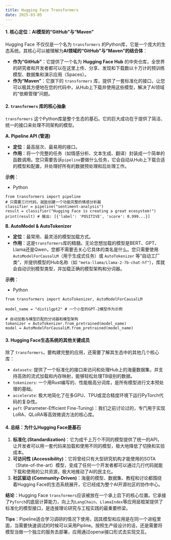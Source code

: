 ```yaml
---
title: Hugging Face Transformers
date: 2025-03-05
---
```


#### **1. 核心定位：AI模型的“GitHub”与“Maven”**
Hugging Face 不仅仅是一个名为 `transformers` 的Python库，它是一个庞大的生态系统。其核心可以被理解为**AI领域的“GitHub”与“Maven”的结合体**：

+ **作为“GitHub”**：它提供了一个名为 **Hugging Face Hub** 的中央仓库，全世界的研究者和开发者都可以在这里上传、分享、发现和下载数以十万计的预训练模型、数据集和演示应用（Spaces）。
+ **作为“Maven”**：它旗下的 `transformers` 库，提供了一套标准化的接口，让您可以极其方便地在您的代码中，从Hub上下载并使用这些模型，解决了AI领域的“依赖管理”问题。

#### **2. `transformers` 库的核心抽象**
`transformers` 这个Python库是整个生态的基石。它的巨大成功在于提供了简洁、统一的接口来处理不同架构的模型。

**A. Pipeline API (管道)**

+ **定位**：最高层次、最易用的接口。
+ **作用**：将一个完整的任务（如情感分析、文本生成、翻译）封装成一个简单的函数调用。您只需要告诉`pipeline`要做什么任务，它会自动从Hub上下载合适的模型和配置，并处理好所有的数据预处理和后处理工作。

**示例**：

+ Python

```plain
from transformers import pipeline
# 只需要三行代码，就能创建一个功能完整的情感分析器
classifier = pipeline("sentiment-analysis")
result = classifier("Hugging Face is creating a great ecosystem!")
print(result) # 输出: [{'label': 'POSITIVE', 'score': 0.999...}]
```

**B. AutoModel & AutoTokenizer**

+ **定位**：最常用、最灵活的模型加载方式。
+ **作用**：这是`transformers`库的精髓。无论您想加载的模型是BERT、GPT、Llama还是Qwen，您都不需要去关心它具体的类名是什么。您只需要使用 `AutoModelForCausalLM`（用于生成式任务）或 `AutoTokenizer` 等“自动工厂类”，并提供模型的Hub名称（如 `"meta-llama/Llama-2-7b-chat-hf"`），库就会自动识别模型类型，并加载正确的模型架构和分词器。

**示例**：

+ Python

```plain
from transformers import AutoTokenizer, AutoModelForCausalLM

model_name = "distilgpt2" # 一个小型的GPT-2模型作为示例

# 自动加载与模型匹配的分词器和模型架构
tokenizer = AutoTokenizer.from_pretrained(model_name)
model = AutoModelForCausalLM.from_pretrained(model_name)
```

#### **3. Hugging Face生态系统的其他关键成员**
除了 `transformers`，要构建完整的应用，还需要了解其生态中的其他几个核心库：

+ `datasets`: 提供了一个标准化的接口来访问和处理Hub上的海量数据集，并支持高效的流式加载和内存映射，能够轻松处理TB级别的数据。
+ `tokenizers`: 一个用Rust编写的、性能极高分词库，是所有模型进行文本预处理的基础。
+ `accelerate`: 极大地简化了在多GPU、TPU或混合精度环境下运行PyTorch代码的复杂性。
+ `peft` (Parameter-Efficient Fine-Tuning)：我们之前讨论过的，专门用于实现LoRA、QLoRA等高效微调方法的核心库。

#### **4. 总结：为什么Hugging Face是基石**
1. **标准化 (Standardization)**：它为成千上万个不同的模型提供了统一的API，让开发者可以用一套代码来加载和使用不同的模型，极大地降低了切换和实验成本。
2. **可访问性 (Accessibility)**：它将曾经只有大型研究机构才能使用的SOTA（State-of-the-art）模型，变成了任何一个开发者都可以通过几行代码就能下载和使用的公共资源，极大地推动了AI的民主化。
3. **社区驱动 (Community-Driven)**：海量的模型、数据集、教程和讨论都围绕着Hugging Face的生态系统展开，它已经成为整个AI开源社区的协作中心。

**结论**：Hugging Face `transformers`应该被放在一个承上启下的核心位置。它承接了`PyTorch`的底层计算能力，向上为`LangChain`、`LlamaIndex`等应用层框架提供了标准化的模型接口，是连接理论研究与工程实践的最重要桥梁。



**Tips**：Pipeline适合学习调研的情况下使用，因其模型和应用是在同一个进程里面，当需要快速调试的时候可以采用Pipline。按照生产级设计的话，还是需要将模型当做一个独立的服务去部署，应用通过openai接口形式去实现交互。

